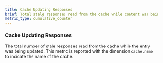 ```yaml
---
title: Cache Updating Responses
brief: Total stale responses read from the cache while content was being updated
metric_type: cumulative_counter
---
```

### Cache Updating Responses
The total number of stale responses read from the cache while the entry was being updated.
This metric is reported with the dimension `cache.name` to indicate the name of the cache.
